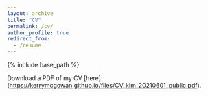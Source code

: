 ```yaml
---
layout: archive
title: "CV"
permalink: /cv/
author_profile: true
redirect_from:
  - /resume
---
```


{% include base_path %}

Download a PDF of my CV [here].(https://kerrymcgowan.github.io/files/CV_klm_20210601_public.pdf).
